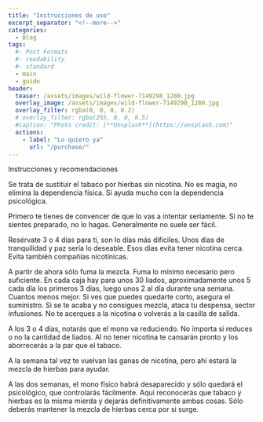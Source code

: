 ```yaml
---
title: "Instrucciones de uso"
excerpt_separator: "<!--more-->"
categories:
  - Blog
tags:
  #- Post Formats
  #- readability
  #- standard
  - main
  - guide
header:
  teaser: /assets/images/wild-flower-7149298_1280.jpg
  overlay_image: /assets/images/wild-flower-7149298_1280.jpg
  overlay_filter: rgba(0, 0, 0, 0.2)
  # overlay_filter: rgba(255, 0, 0, 0.5)
  #caption: "Photo credit: [**Unsplash**](https://unsplash.com)"
  actions:
    - label: "Lo quiero ya"
      url: "/purchase/"
---
```


Instrucciones y recomendaciones

<!--more-->

Se trata de sustituir el tabaco por hierbas sin nicotina. No es magia, no elimina la dependencia física. Sí ayuda mucho con la dependencia psicológica.

Primero te tienes de convencer de que lo vas a intentar seriamente. Si no te sientes preparado, no lo hagas. Generalmente no suele ser fácil.

Resérvate 3 o 4 días para ti, son lo días más difíciles. Unos días de tranquilidad y paz sería lo deseable. Esos días evita tener nicotina cerca. Evita también compañías nicotínicas.

A partir de ahora sólo fuma la mezcla. Fuma lo mínimo necesario pero suficiente. En cada caja hay para unos 30 liados, aproximadamente unos 5 cada día los primeros 3 días, luego unos 2 al día durante una semana. Cuantos menos mejor. Si ves que puedes quedarte corto, asegura el suministro. Si se te acaba y no consigues mezcla, ataca tu despensa, sector infusiones. No te acerques a la nicotina o volverás a la casilla de salida.

A los 3 o 4 días, notarás que el mono va reduciendo. No importa si reduces o no la cantidad de liados. Al no tener nicotina te cansarán pronto y los aborrecerás a la par que el tabaco.

A la semana tal vez te vuelvan las ganas de nicotina, pero ahí estará la mezcla de hierbas para ayudar.

A las dos semanas, el mono físico habrá desaparecido y sólo quedará el psicológico, que controlarás fácilmente. Aquí reconocerás que tabaco y hierbas es la misma mierda y dejarás definitivamente ambas cosas. Sólo deberás mantener la mezcla de hierbas cerca por si surge.
